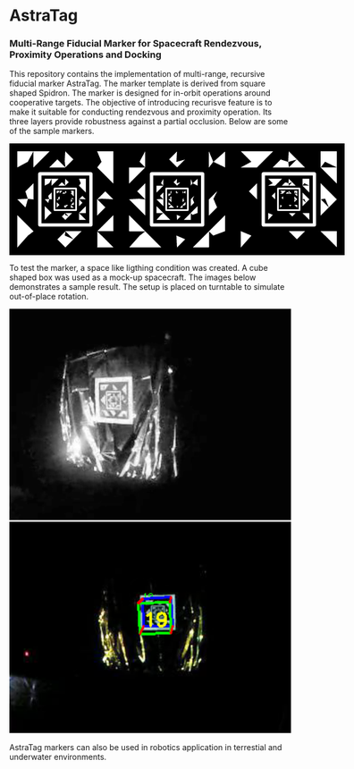 # AstraTag
### Multi-Range Fiducial Marker for Spacecraft Rendezvous, Proximity Operations and Docking

This repository contains the implementation of multi-range, recursive fiducial marker AstraTag. The marker template is derived from square shaped Spidron. The marker is designed for in-orbit operations around cooperative targets. The objective of introducing recurisve feature is to make it suitable for conducting rendezvous and proximity operation. Its three layers provide robustness against a partial occlusion. Below are some of the sample markers. 

<div style="display: flex; justify-content: space-between;">
    <img src="sample/marker_1.png" width="200">
    <img src="sample/marker_2.png" width="200">
    <img src="sample/marker_3.png" width="200">
</div>

To test the marker, a space like ligthing condition was created. A cube shaped box was used as a mock-up spacecraft. The images below demonstrates a sample result. The setup is placed on turntable to simulate out-of-place rotation. 

<img src="test/enhanced.png" width="600">

<img src="test/result.png" width="600">

AstraTag markers can also be used in robotics application in terrestial and underwater environments. 